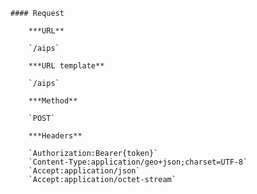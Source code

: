     #### Request

        ***URL**

        `/aips`

        ***URL template**

        `/aips`

        ***Method**

        `POST`

        ***Headers**

        `Authorization:Bearer{token}`
        `Content-Type:application/geo+json;charset=UTF-8`
        `Accept:application/json`
        `Accept:application/octet-stream`
